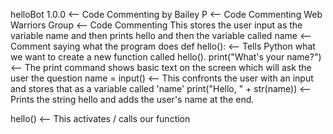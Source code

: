 helloBot 1.0.0        <-- Code Commenting
by Bailey P           <-- Code Commenting
Web Warriors Group    <-- Code Commenting
This stores the user input as the variable name and then prints hello and then the variable called name <-- Comment saying what the program does
def hello():    <-- Tells Python what we want to create a new function called hello().
    print("What's your name?") <-- The print command shows basic text on the screen which will ask the user the question
    name = input() <-- This confronts the user with an input and stores that as a variable called 'name'
    print("Hello, " + str(name))  <-- Prints the string hello and adds the user's name at the end.

hello() <-- This activates / calls our function
